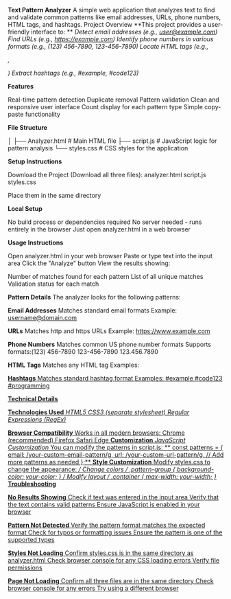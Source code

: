 **Text Pattern Analyzer**
A simple web application that analyzes text to find and validate common patterns like email addresses, URLs, phone numbers, HTML tags, and hashtags.
Project Overview
**This project provides a user-friendly interface to:
**
_Detect email addresses (e.g., user@example.com)
Find URLs (e.g., https://example.com)
Identify phone numbers in various formats (e.g., (123) 456-7890, 123-456-7890)
Locate HTML tags (e.g., <div>, <p class="text">)
Extract hashtags (e.g., #example, #code123)_

**Features**

Real-time pattern detection
Duplicate removal
Pattern validation
Clean and responsive user interface
Count display for each pattern type
Simple copy-paste functionality

**File Structure**

│
├── Analyzer.html   # Main HTML file
├── script.js       # JavaScript logic for pattern analysis
└── styles.css      # CSS styles for the application

**Setup Instructions**

Download the Project (Download all three files):
analyzer.html
script.js
styles.css

Place them in the same directory

**Local Setup**

No build process or dependencies required
No server needed - runs entirely in the browser
Just open analyzer.html in a web browser

**Usage Instructions**

Open analyzer.html in your web browser
Paste or type text into the input area
Click the "Analyze" button
View the results showing:

Number of matches found for each pattern
List of all unique matches
Validation status for each match

**Pattern Details**
The analyzer looks for the following patterns:

**Email Addresses**
Matches standard email formats
Example: username@domain.com

**URLs**
Matches http and https URLs
Example: https://www.example.com

**Phone Numbers**
Matches common US phone number formats
Supports formats:(123) 456-7890 123-456-7890 123.456.7890

**HTML Tags**
Matches any HTML tag
Examples:  <div> <p class="text">  <a href="link">

**Hashtags**
Matches standard hashtag format
Examples: #example #code123 #programming

**Technical Details**

**Technologies Used** _HTML5
                      CSS3 (separate stylesheet)
                      Regular Expressions (RegEx)_

**Browser Compatibility**
Works in all modern browsers: Chrome (recommended)
                              Firefox
                              Safari
                              Edge
**Customization**
_JavaScript Customization_
You can modify the patterns in script.js:
                                         ** const patterns = {
                                              email: /your-custom-email-pattern/g,
                                              url: /your-custom-url-pattern/g,
                                              // Add more patterns as needed
                                          };**
**Style Customization**
Modify styles.css to change the appearance:
                                            **/* Change colors */
                                                .pattern-group {
                                                    background-color: your-color;
                                                }
                                                /* Modify layout */
                                                .container {
                                                    max-width: your-width;
                                                }**
**Troubleshooting**

**No Results Showing**
Check if text was entered in the input area
Verify that the text contains valid patterns
Ensure JavaScript is enabled in your browser

**Pattern Not Detected**
Verify the pattern format matches the expected format
Check for typos or formatting issues
Ensure the pattern is one of the supported types

**Styles Not Loading**
Confirm styles.css is in the same directory as analyzer.html
Check browser console for any CSS loading errors
Verify file permissions

**Page Not Loading**
Confirm all three files are in the same directory
Check browser console for any errors
Try using a different browser                                                
